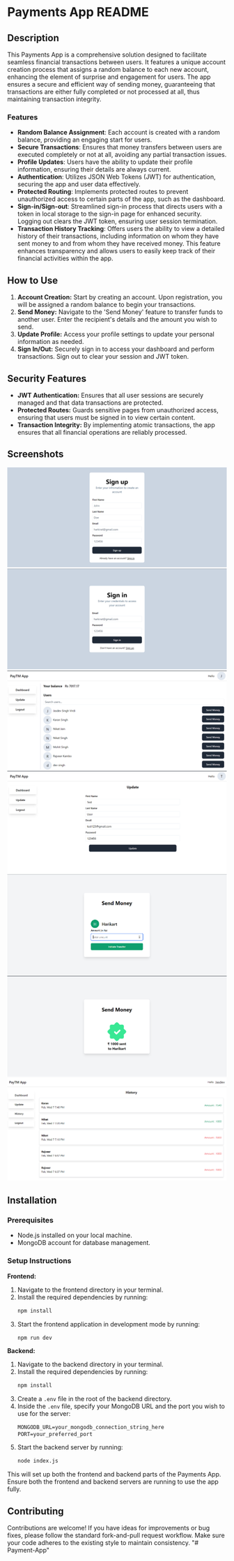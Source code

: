 # Payments App README

## Description

This Payments App is a comprehensive solution designed to facilitate seamless financial transactions between users. It features a unique account creation process that assigns a random balance to each new account, enhancing the element of surprise and engagement for users. The app ensures a secure and efficient way of sending money, guaranteeing that transactions are either fully completed or not processed at all, thus maintaining transaction integrity.

### Features

- **Random Balance Assignment**: Each account is created with a random balance, providing an engaging start for users.
- **Secure Transactions**: Ensures that money transfers between users are executed completely or not at all, avoiding any partial transaction issues.
- **Profile Updates**: Users have the ability to update their profile information, ensuring their details are always current.
- **Authentication**: Utilizes JSON Web Tokens (JWT) for authentication, securing the app and user data effectively.
- **Protected Routing**: Implements protected routes to prevent unauthorized access to certain parts of the app, such as the dashboard.
- **Sign-in/Sign-out**: Streamlined sign-in process that directs users with a token in local storage to the sign-in page for enhanced security. Logging out clears the JWT token, ensuring user session termination.
- **Transaction History Tracking**: Offers users the ability to view a detailed history of their transactions, including information on whom they have sent money to and from whom they have received money. This feature enhances transparency and allows users to easily keep track of their financial activities within the app.

## How to Use

1. **Account Creation:** Start by creating an account. Upon registration, you will be assigned a random balance to begin your transactions.
2. **Send Money:** Navigate to the 'Send Money' feature to transfer funds to another user. Enter the recipient's details and the amount you wish to send.
3. **Update Profile:** Access your profile settings to update your personal information as needed.
4. **Sign In/Out:** Securely sign in to access your dashboard and perform transactions. Sign out to clear your session and JWT token.

## Security Features

- **JWT Authentication:** Ensures that all user sessions are securely managed and that data transactions are protected.
- **Protected Routes:** Guards sensitive pages from unauthorized access, ensuring that users must be signed in to view certain content.
- **Transaction Integrity:** By implementing atomic transactions, the app ensures that all financial operations are reliably processed.

## Screenshots

![App Screenshot](./frontend/src/assets/Screenshot1.png)
![App Screenshot](./frontend/src/assets/Screenshot2.png)
![App Screenshot](./frontend/src/assets/Screenshot3.png)
![App Screenshot](./frontend/src/assets/Screenshot4.png)
![App Screenshot](./frontend/src/assets/Screenshot5.png)
![App Screenshot](./frontend/src/assets/Screenshot6.png)
![App Screenshot](./frontend/src/assets/Screenshot7.png)

## Installation

### Prerequisites

- Node.js installed on your local machine.
- MongoDB account for database management.

### Setup Instructions

**Frontend:**

1. Navigate to the frontend directory in your terminal.
2. Install the required dependencies by running:
   ```sh
   npm install
   ```
3. Start the frontend application in development mode by running:
   ```sh
   npm run dev
   ```

**Backend:**

1. Navigate to the backend directory in your terminal.
2. Install the required dependencies by running:
   ```sh
   npm install
   ```
3. Create a `.env` file in the root of the backend directory.
4. Inside the `.env` file, specify your MongoDB URL and the port you wish to use for the server:
   ```env
   MONGODB_URL=your_mongodb_connection_string_here
   PORT=your_preferred_port
   ```
5. Start the backend server by running:
   ```sh
   node index.js
   ```

This will set up both the frontend and backend parts of the Payments App. Ensure both the frontend and backend servers are running to use the app fully.

## Contributing

Contributions are welcome! If you have ideas for improvements or bug fixes, please follow the standard fork-and-pull request workflow. Make sure your code adheres to the existing style to maintain consistency.
"# Payment-App" 

